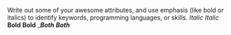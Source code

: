 Write out some of your awesome attributes, and use emphasis (like bold or italics) to identify keywords, programming languages, or skills. 
*Italic*
_Italic_
**Bold**
__Bold__
____Both___
***Both***
